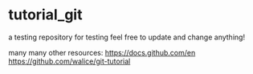 # tutorial_git
a testing repository for testing
feel free to update and change anything!

many many other resources:
https://docs.github.com/en
https://github.com/walice/git-tutorial
